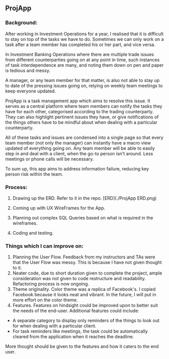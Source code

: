 ## ProjApp

### Background:

After working in Investment Operations for a year, I realised that it is difficult to stay on top of the tasks we have to do. Sometimes we can only work on a task after a team member has completed his or her part, and vice versa.

In Investment Banking Operations where there are multiple trade issues from different counterparties going on at any point in time, such instances of task interdependence are many, and noting them down on pen and paper is tedious and messy. 

A manager, or any team member for that matter, is also not able to stay up to date of the pressing issues going on, relying on weekly team meetings to keep everyone updated.

ProjApp is a task management app which aims to resolve this issue. It serves as a central platform where team members can notify the tasks they have for each other, categorised according to the trading counterparty. They can also highlight pertinent issues they have, or give notifications of the things others have to be mindful about when dealing with a particular counterparty.

All of these tasks and issues are condensed into a single page so that every team member (not only the manager) can instantly have a macro view updated of everything going on. Any team member will be able to easily step in and deal with a client, when the go-to person isn't around. Less meetings or phone calls will be necessary.  

To sum up, this app aims to address information failure, reducing key person risk within the team.  

 ### Process:
 
 1. Drawing up the ERD. Refer to it in the repo.
 [ERD](./ProjApp ERD.png)

 2. Coming up with UX WireFrames for the App. 
 3. Planning out complex SQL Queries based on what is required in the wireframes.
 4. Coding and testing. 
 
 ### Things which I can improve on: 
 
 1. Planning the User Flow. Feedback from my instructors and TAs were that the User Flow was messy. This is because I have not given thought to it.
 2. Neater code, due to short duration given to complete the project, ample consideration was not given to code restructure and readability. Refactoring process is now ongoing. 
 3. Theme originality. Color theme was a replica of Facebook's. I copied Facebook because it looks neat and vibrant. In the future, I will put in more effort on the color theme. 
 4. Features. Features on hindsight could be improved upon to better suit the needs of the end-user. 
    Additional features could include:
   - A separate category to display only reminders of the things to look out for when dealing with a particular client. 
   - For task reminders like meetings,  the task could be automatically cleared from the application when it reaches the deadline. 
   
   More thought should be given to the features and how it caters to the end user. 
